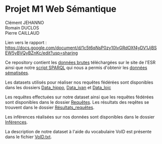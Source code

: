 # Projet M1 Web Sémantique

Clément JEHANNO<br>
Romain DUCLOS<br>
Pierre CAILLAUD<br>

Lien vers le rapport :  https://docs.google.com/document/d/1c5t6qNsP0zy10IvGRdOXf4yDV1JjBSEW5yBVQyBZnKc/edit?usp=sharing

Ce repository contient les [données brutes](https://github.com/ClementJehanno/semantic_web_project/tree/master/Data_brut) téléchargées sur le site de l'ESR ainsi que notre [script SPARQL](https://github.com/ClementJehanno/semantic_web_project/blob/master/Data_nous/construct_clem.sparql) qui nous a permis d'obtenir les [données sématisées](https://github.com/ClementJehanno/semantic_web_project/blob/master/Data_nous/datas_clem.ttl).

Les datasets utilisés pour réaliser nos requêtes fédérées sont disponibles dans les dossiers [Data_hippo](https://github.com/ClementJehanno/semantic_web_project/blob/master/Data_hippo),
[Data_ivan](https://github.com/ClementJehanno/semantic_web_project/blob/master/Data_ivan) et
[Data_loic](https://github.com/ClementJehanno/semantic_web_project/blob/master/Data_loic)

Les requêtes effectuées sur notre dataset ainsi que les requêtes fédérées sont disponibles dans le dossier [Requêtes](https://github.com/ClementJehanno/semantic_web_project/blob/master/Requêtes). Les résultats des reqêtes se trouvent dans le dossier [Résultats_requêtes](https://github.com/ClementJehanno/semantic_web_project/blob/master/Résultats_requêtes).

Les inférences réalisées sur nos données sont disponibles dans le dossier [Inférences](https://github.com/ClementJehanno/semantic_web_project/blob/master/Inferences).

La description de notre dataset à l'aide du vocabulaire VoID est présente dans le fichier [VoID.txt](https://github.com/ClementJehanno/semantic_web_project/blob/master/VoID.txt).
